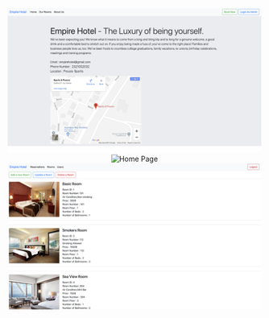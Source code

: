 <p align="center">
<img src="siteshot3.png" width="650" title="About Us Page">
<img src="siteshot2.png" width="650" title="Home Page">
<img src="siteshot1.png" width="650" align="middle" title="Rooms Page Admin Panel">
</p>

